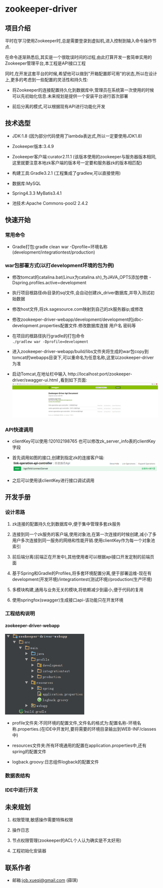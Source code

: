 # zookeeper-driver
## 项目介绍
平时在学习使用Zookeeper时,总是需要登录到虚拟机,进入控制到输入命令操作节点.
    
在命令逐渐熟悉后,其实是一个很耽误时间的过程,由此打算开发一套简单实用的Zookeeper管理平台,本工程是API接口工程
    
同时,在开发这套平台的时候,希望他可以做到"开箱配置即可用"的状态,所以在设计上,更多的考虑到一些配置的灵活性和持久性:
    
- 将Zookeeper的连接配置持久化到数据库中,管理员在系统第一次使用的时候可以先初始化信息.未来规划是提供一个安装平台进行首次部署

- 前后分离的模式,可以根据现有API进行功能化开发
        
## 技术选型
- JDK:1.8 (因为部分代码使用了lambda表达式,所以一定要使用JDK1.8)

- Zookeeper版本:3.4.9

- Zookeeper客户端:curator2.11.1 (该版本使用的zookeeper与服务器版本相同,这里就要注意本地zk客户端的版本号一定要和服务器zk的版本相匹配)

- 构建工具:Gradle3.2.1 (工程集成了gradlew,可以直接使用)

- 数据库:MySQL

- Spring4.3.3 MyBatis3.4.1 

- 池技术:Apache Commons-pool2 2.4.2 

## 快速开始
### 常用命令
- Gradle打包:gradle clean war -Dprofile=环境名称(development/integrationtest/production)

### war包部署方式(以打development环境的包为例)
- 修改tomcat的catalina.bat(Linux为catalina.sh),为JAVA_OPTS添加参数 -Dspring.profiles.active=development

- 执行项目根路径db目录的sql文件,会自动创建zk_driver数据库,并导入测试初始数据

- 修改host文件,将zk.sagesource.com映射到自己的zk服务器ip;或修改

- 修改zookeeper-driver-webapp/development/development的jdbc-development.properties配置文件.修改数据库连接 用户名 密码等

- 在项目的根路径执行gradle的打包命令  
    `./gradlew war -Dprofile=development`
    
- 进入zookeeper-driver-webapp/build/libs文件夹将生成的war包copy到tomcat的webapps目录下,可以重命名为任意名称,这里以zookeeper-driver为准

- 启动Tomcat,在地址栏中输入 http://localhost:port/zookeeper-driver/swagger-ui.html ,看到如下页面:
![image](./doc/img/index_swagger.png)

### API快速调用
- clientKey可以使用:120102198765 也可以修改zk_server_info表的clientKey字段

- 首先调用如图的接口,创建到指定zk的连接客户端:
![img](./doc/img/link_to_zk.png)

- 之后可以使用该clientKey进行接口调试调用

## 开发手册
### 设计思路
1. zk连接的配置持久化到数据库中,便于集中管理多套zk服务

2. 连接到同一个zk服务的客户端,使用对象池,在第一次连接的时候创建,减小了多用户多次连接到同一服务的网络和性能开销.使用clientKey作为每一个对象池索引

3. 前后端分离(前端正在开发中),其他使用者可以根据api接口开发定制的前端页面

4. 基于Spring和Gradle的Profiles,将多套环境配置分离,便于部署运维-现在有development(开发环境)/integrationtest(测试环境)/production(生产环境)

5. 多模块构建,通用与业务无关的模块,将依赖减少到最小,便于代码的复用

6. 使用springfox(swagger)生成接口api-该功能只在开发环境

### 工程结构说明
#### zookeeper-driver-webapp
![img](./doc/img/project_webapp.png)

- profile文件夹:不同环境的配置文件,文件名的格式为:配置名称-环境名称.properties.(在IDE中开发时,要将需要的环境目录输出到WEB-INF/classes中)

- resources文件夹:所有环境通用的配置在application.properties中,还有spring的配置文件

- logback.groovy:日志组件logback的配置文件

### 数据表结构

### IDE中进行开发

## 未来规划
1. 权限管理,敏感操作需要特殊权限

2. 操作日志

3. 节点权限管理(zookeeper的ACL个人认为确实是不太好用)

4. 工程初始化安装器

## 联系作者
- 邮箱:job.xueqi@gmail.com (薛琪)
